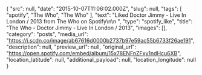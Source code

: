 {
  "src": null,
  "date": "2015-10-07T11:06:02.000Z",
  "slug": null,
  "tags": [
    "spotify",
    "The Who",
    "The Who"
  ],
  "text": "Liked Doctor Jimmy - Live In London / 2013 from The Who on Spotify\n\n ",
  "type": "spotify_like",
  "title": "The Who - Doctor Jimmy - Live In London / 2013",
  "images": [],
  "category": "posts",
  "media_url": "https://i.scdn.co/image/ab67616d0000b2737b97e59ac55b6733f26ae191",
  "description": null,
  "preview_url": null,
  "original_url": "https://open.spotify.com/embed/album/15x78ENFnZFxy1ndHcu6XB",
  "location_latitude": null,
  "additional_payload": null,
  "location_longitude": null
}
